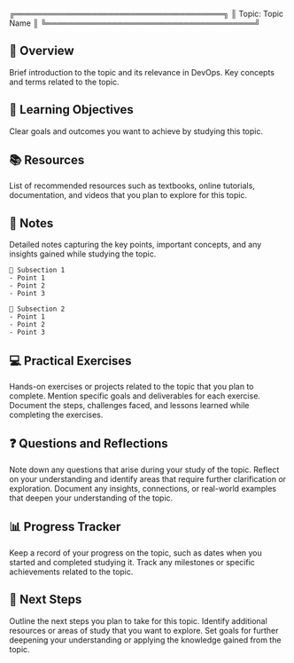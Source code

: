 ╔══════════════════════════════════════╗
║             Topic: Topic Name        ║
╚══════════════════════════════════════╝

🚀 Overview
-----------------
Brief introduction to the topic and its relevance in DevOps.
Key concepts and terms related to the topic.

🎯 Learning Objectives
-----------------
Clear goals and outcomes you want to achieve by studying this topic.

📚 Resources
-----------------
List of recommended resources such as textbooks, online tutorials, documentation, and videos that you plan to explore for this topic.

📝 Notes
-----------------
Detailed notes capturing the key points, important concepts, and any insights gained while studying the topic.

    📌 Subsection 1
    - Point 1
    - Point 2
    - Point 3

    📌 Subsection 2
    - Point 1
    - Point 2
    - Point 3

💻 Practical Exercises
-----------------
Hands-on exercises or projects related to the topic that you plan to complete.
Mention specific goals and deliverables for each exercise.
Document the steps, challenges faced, and lessons learned while completing the exercises.

❓ Questions and Reflections
-----------------
Note down any questions that arise during your study of the topic.
Reflect on your understanding and identify areas that require further clarification or exploration.
Document any insights, connections, or real-world examples that deepen your understanding of the topic.

📊 Progress Tracker
-----------------
Keep a record of your progress on the topic, such as dates when you started and completed studying it.
Track any milestones or specific achievements related to the topic.

🌟 Next Steps
-----------------
Outline the next steps you plan to take for this topic.
Identify additional resources or areas of study that you want to explore.
Set goals for further deepening your understanding or applying the knowledge gained from the topic.

